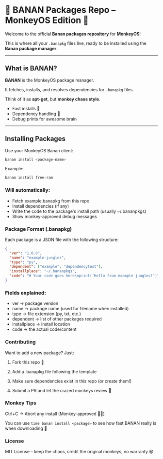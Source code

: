 # 🍌 BANAN Packages Repo – MonkeyOS Edition 🐒

Welcome to the official **Banan packages repository** for **MonkeyOS**!  

This is where all your `.banapkg` files live, ready to be installed using the **Banan package manager**.

---

## What is BANAN?

**BANAN** is the MonkeyOS package manager.  

It fetches, installs, and resolves dependencies for `.banapkg` files. 

Think of it as **apt-get**, but **monkey chaos style**.  

- Fast installs 🍌  
- Dependency handling 🐒  
- Debug prints for awesome brain

---

## Installing Packages

Use your MonkeyOS Banan client:

```bash
banan install <package-name>
```
Example:
```bash
banan install free-ram
```
### Will automatically:

- Fetch example.banapkg from this repo
- Install dependencies (if any)
- Write the code to the package's install path (usually ~/.bananpkgs)
- Show monkey-approved debug messages

### Package Format (.banapkg)

Each package is a JSON file with the following structure:
```json
{
  "ver": "1.0.0",
  "name": "example-jungles",
  "type": "py",
  "dependent": ["example", "dependencytest"],
  "installplace": "~/.bananpkgs",
  "code": "# Your code goes here\nprint('Hello from example jungles!')"
}
```

### Fields explained:

- ver → package version
- name → package name (used for filename when installed)
- type → file extension (py, txt, etc.)
- dependent → list of other packages required
- installplace → install location
- code → the actual code/content

### Contributing

Want to add a new package? Just:

1. Fork this repo 🍌
  
2. Add a .banapkg file following the template
   
3. Make sure dependencies exist in this repo (or create them!)
   
4. Submit a PR and let the crazed monkeys review 🐒

### Monkey Tips

Ctrl+C → Abort any install (Monkey-approved 🐒💨)

You can use `time banan install <package>` to see how fast BANAN really is when downloading 🚀

### License

MIT License – keep the chaos, credit the original monkeys, no warranty 😎
